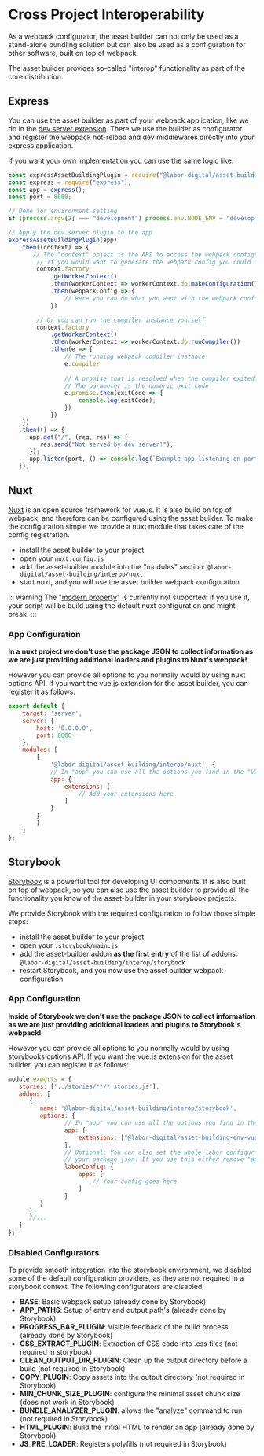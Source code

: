 # Cross Project Interoperability
As a webpack configurator, the asset builder can not only be used as a 
stand-alone bundling solution but can also be used as a configuration for other software, built on top of webpack.

The asset builder provides so-called "interop" functionality as part of the core distribution.

## Express
You can use the asset builder as part of your webpack application, like we do in the [dev server extension](https://www.npmjs.com/package/@labor-digital/asset-building-dev-server).
There we use the builder as configurator and register the webpack hot-reload and dev middlewares directly into your express application.

If you want your own implementation you can use the same logic like:

```javascript
const expressAssetBuildingPlugin = require("@labor-digital/asset-building/dist/Interop/Express/expressAssetBuildingPlugin.js");
const express = require("express");
const app = express();
const port = 8000;

// Demo for environment setting
if (process.argv[2] === "development") process.env.NODE_ENV = "development";

// Apply the dev server plugin to the app
expressAssetBuildingPlugin(app)
   .then((context) => {
       // The "context" object is the API to access the webpack configuration features
        // If you would want to generate the webpack config you could use
        context.factory
            .getWorkerContext()
            .then(workerContext => workerContext.do.makeConfiguration())
            .then(webpackConfig => {
                // Here you can do what you want with the webpack configuration
            })

        // Or you can run the compiler instance yourself
        context.factory
            .getWorkerContext()
            .then(workerContext => workerContext.do.runCompiler())
			.then(e => {
				// The running webpack compiler instance
				e.compiler
					
				// A promise that is resolved when the compiler exited.
				// The parameter is the numeric exit code
				e.promise.then(exitCode => {
					console.log(exitCode);
				})
			})
    })
   .then(() => {
      app.get("/", (req, res) => {
         res.send("Not served by dev server!");
      });
      app.listen(port, () => console.log(`Example app listening on port ${port}!`));
   });

```

## Nuxt
[Nuxt](https://nuxtjs.org/) is an open source framework for vue.js. It is also build on top of webpack,
and therefore can be configured using the asset builder. To make the configuration simple we provide a nuxt
module that takes care of the config registration.

- install the asset builder to your project
- open your ``nuxt.config.js``
- add the asset-builder module into the "modules" section: ``@labor-digital/asset-building/interop/nuxt``
- start nuxt, and you will use the asset builder webpack configuration

::: warning
The "[modern property](https://nuxtjs.org/api/configuration-modern/)" is currently not supported!
If you use it, your script will be build using the default nuxt configuration and might break.
:::

### App Configuration
**In a nuxt project we don't use the package JSON to collect information as we are just providing additional loaders
 and plugins to Nuxt's webpack!**

However you can provide all options to you normally would by using nuxt options API.
If you want the vue.js extension for the asset builder, you can register it as follows:

```javascript
export default {
    target: 'server',
    server: {
        host: '0.0.0.0',
        port: 8000
    },
    modules: [
        [
            '@labor-digital/asset-building/interop/nuxt', {
            // In "app" you can use all the options you find in the "V2" config options
            app: {
                extensions: [
                    // Add your extensions here
                ]
            }
        }
        ]
    ]
};
```

## Storybook
[Storybook](https://storybook.js.org/) is a powerful tool for developing UI components. It is also built on top of webpack,
so you can also use the asset builder to provide all the functionality you know of the asset-builder in your storybook projects.

We provide Storybook with the required configuration to follow those simple steps:

- install the asset builder to your project
- open your ``.storybook/main.js``
- add the asset-builder addon **as the first entry** of the list of addons: ``@labor-digital/asset-building/interop/storybook``
- restart Storybook, and you now use the asset builder webpack configuration

### App Configuration
**Inside of Storybook we don't use the package JSON to collect information as we are just providing additional loaders
 and plugins to Storybook's webpack!**

However you can provide all options to you normally would by using storybooks options API.
If you want the vue.js extension for the asset builder, you can register it as follows:

```javascript
module.exports = {
   stories: ['../stories/**/*.stories.js'],
   addons: [
      {
         name: '@labor-digital/asset-building/interop/storybook',
         options: {
                // In "app" you can use all the options you find in the "V2" config options
                app: {
                    extensions: ["@labor-digital/asset-building-env-vuejs"]
                },
                // Optional: You can also set the whole labor configuration like you would in 
                // your package json. If you use this either remove "app" or set it to a numeric identifier
                laborConfig: {
                    apps: [
                        // Your config goes here
                    ]
                }           
         }
      }
      //...
   ]
};
``` 

### Disabled Configurators
To provide smooth integration into the storybook environment, we disabled some of the default configuration providers,
as they are not required in a storybook context. 
The following configurators are disabled:

- **BASE**: Basic webpack setup (already done by Storybook)
- **APP_PATHS**: Setup of entry and output path's (already done by Storybook)
- **PROGRESS_BAR_PLUGIN**: Visible feedback of the build process (already done by Storybook)
- **CSS_EXTRACT_PLUGIN**: Extraction of CSS code into .css files (not required in storybook)
- **CLEAN_OUTPUT_DIR_PLUGIN**: Clean up the output directory before a build (not required in Storybook)
- **COPY_PLUGIN**: Copy assets into the output directory (not required in Storybook)
- **MIN_CHUNK_SIZE_PLUGIN**: configure the minimal asset chunk size (does not work in Storybook)
- **BUNDLE_ANALYZER_PLUGIN**: allows the "analyze" command to run (not required in Storybook)
- **HTML_PLUGIN**: Build the initial HTML to render an app (already done by Storybook)
- **JS_PRE_LOADER**: Registers polyfills (not required in Storybook)

